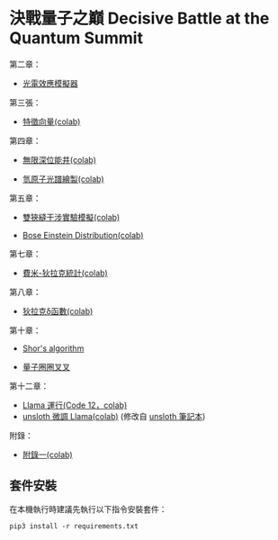 # 決戰量子之巔 Decisive Battle at the Quantum Summit

第二章：

* [光電效應模擬器](https://github.com/DanPerry1808/PhotoelectricSim)

第三張：

* [特徵向量(colab)](https://colab.research.google.com/github/QuMCoding/Decisive-Battle-at-the-Quantum-Summit/blob/main/Chapter-3/Code_3-3.ipynb)

第四章：

* [無限深位能井(colab)](https://colab.research.google.com/github/QuMCoding/Decisive-Battle-at-the-Quantum-Summit/blob/main/Chapter-4/Code_4-1.ipynb)

* [氫原子光譜繪製(colab)](https://colab.research.google.com/github/QuMCoding/Decisive-Battle-at-the-Quantum-Summit/blob/main/Chapter-4/Code_4-4.ipynb)

第五章：

* [雙狹縫干涉實驗模擬(colab)](https://colab.research.google.com/github/QuMCoding/Decisive-Battle-at-the-Quantum-Summit/blob/main/Chapter-5/Code_5-3.ipynb)

* [Bose Einstein Distribution(colab)](https://colab.research.google.com/github/QuMCoding/Decisive-Battle-at-the-Quantum-Summit/blob/main/Chapter-5/Code_5-7.ipynb)

第七章：

* [費米-狄拉克統計(colab)](https://colab.research.google.com/github/QuMCoding/Decisive-Battle-at-the-Quantum-Summit/blob/main/Chapter-7/Code_7.ipynb)

第八章：

* [狄拉克δ函數(colab)](https://colab.research.google.com/github/QuMCoding/Decisive-Battle-at-the-Quantum-Summit/blob/main/Chapter-8/Code_8.ipynb)

第十章：

* [Shor's algorithm](https://github.com/toddwildey/shors-python)

* [量子圈圈叉叉](https://github.com/QuMCoding/quantum_tic_tac_toe)

第十二章：
* [Llama 運行(Code 12，colab)](https://colab.research.google.com/github/QuMCoding/Decisive-Battle-at-the-Quantum-Summit/blob/main/Chapter-12/Code_12.ipynb)
* [unsloth 微調 Llama(colab)](https://colab.research.google.com/github/QuMCoding/Decisive-Battle-at-the-Quantum-Summit/blob/main/Chapter-12/Code_12-3_unsloth%E5%BE%AE%E8%AA%BFLlama-3-8B.ipynb) (修改自 [unsloth 筆記本](https://colab.research.google.com/drive/1XamvWYinY6FOSX9GLvnqSjjsNflxdhNc))

附錄：

* [附錄一(colab)](https://colab.research.google.com/github/QuMCoding/Decisive-Battle-at-the-Quantum-Summit/blob/main/%E9%99%84%E9%8C%84/%E9%99%84%E9%8C%84%E4%B8%80.ipynb)

## 套件安裝

在本機執行時建議先執行以下指令安裝套件：
```
pip3 install -r requirements.txt
```